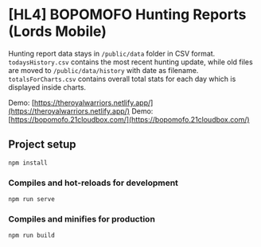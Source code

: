 # [HL4] BOPOMOFO Hunting Reports (Lords Mobile)

Hunting report data stays in `/public/data` folder in CSV format. `todaysHistory.csv` contains the most recent hunting update, while old files are moved to `/public/data/history` with date as filename. `totalsForCharts.csv` contains overall total stats for each day which is displayed inside charts.

Demo: [https://theroyalwarriors.netlify.app/](https://theroyalwarriors.netlify.app/)
Demo: [https://bopomofo.21cloudbox.com/](https://bopomofo.21cloudbox.com/)


## Project setup
```
npm install
```

### Compiles and hot-reloads for development
```
npm run serve
```

### Compiles and minifies for production
```
npm run build
```